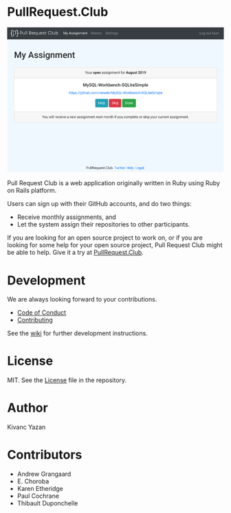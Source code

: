 # PullRequest.Club

![](app/assets/images/home-2019-12-28.png)

Pull Request Club is a web application originally written in Ruby using Ruby on Rails platform.

Users can sign up with their GitHub accounts, and do two things:
- Receive monthly assignments, and
- Let the system assign their repositories to other participants.

If you are looking for an open source project to work on, or if you are
looking for some help for your open source project, Pull Request Club might
be able to help. Give it a try at
[PullRequest.Club](https://pullrequest.club).

# Development

We are always looking forward to your contributions.
- [Code of Conduct](CODE_OF_CONDUCT.md)
- [Contributing](CONTRIBUTING.md)

See the [wiki](https://github.com/kyzn/PRC-rails/wiki) for further development instructions.

# License

MIT. See the [License](LICENSE) file in the repository.

# Author

Kivanc Yazan

# Contributors

- Andrew Grangaard
- E. Choroba
- Karen Etheridge
- Paul Cochrane
- Thibault Duponchelle